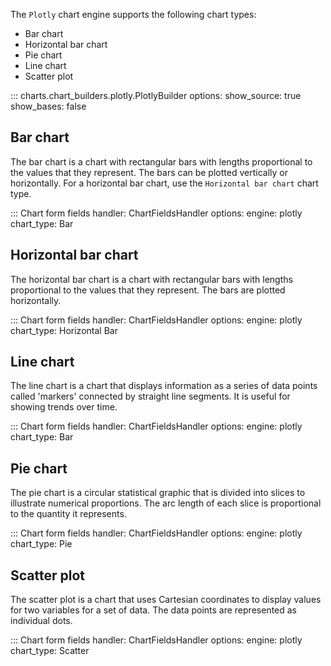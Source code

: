 The `Plotly` chart engine supports the following chart types:

- Bar chart
- Horizontal bar chart
- Pie chart
- Line chart
- Scatter plot

::: charts.chart_builders.plotly.PlotlyBuilder
    options:
      show_source: true
      show_bases: false

## Bar chart

The bar chart is a chart with rectangular bars with lengths proportional to the values that they represent. The bars can be plotted vertically or horizontally. For a horizontal bar chart, use the `Horizontal bar chart` chart type.

::: Chart form fields
    handler: ChartFieldsHandler
    options:
      engine: plotly
      chart_type: Bar

## Horizontal bar chart

The horizontal bar chart is a chart with rectangular bars with lengths proportional to the values that they represent. The bars are plotted horizontally.

::: Chart form fields
    handler: ChartFieldsHandler
    options:
      engine: plotly
      chart_type: Horizontal Bar

## Line chart

The line chart is a chart that displays information as a series of data points called 'markers' connected by straight line segments. It is useful for showing trends over time.

::: Chart form fields
    handler: ChartFieldsHandler
    options:
      engine: plotly
      chart_type: Bar

## Pie chart

The pie chart is a circular statistical graphic that is divided into slices to illustrate numerical proportions. The arc length of each slice is proportional to the quantity it represents.

::: Chart form fields
    handler: ChartFieldsHandler
    options:
      engine: plotly
      chart_type: Pie

## Scatter plot

The scatter plot is a chart that uses Cartesian coordinates to display values for two variables for a set of data. The data points are represented as individual dots.

::: Chart form fields
    handler: ChartFieldsHandler
    options:
      engine: plotly
      chart_type: Scatter
